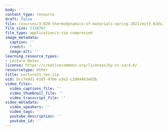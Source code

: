 ```yaml
---
body: ''
content_type: resource
draft: false
file: /courses/3-020-thermodynamics-of-materials-spring-2021/mit3_020s21_lecture21_tex.zip
file_size: 2118767
file_type: application/x-zip-compressed
image_metadata:
  caption: ''
  credit: ''
  image-alt: ''
learning_resource_types:
- Lecture Notes
license: https://creativecommons.org/licenses/by-nc-sa/4.0/
resourcetype: Other
title: Lecture21_tex.zip
uid: bcc7edd1-61d7-470e-a3e3-c2d04463ed3b
video_files:
  video_captions_file: ''
  video_thumbnail_file: ''
  video_transcript_file: ''
video_metadata:
  video_speakers: ''
  video_tags: ''
  youtube_description: ''
  youtube_id: ''
---
```

